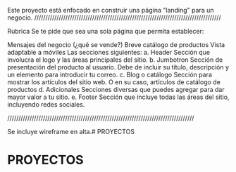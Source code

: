 Este proyecto está enfocado en construir una página "landing" para un negocio.
////////////////////////////////////////////////////////////////////////////////////

Rubrica
Se te pide que sea una sola página que permita establecer:

Mensajes del negocio (¿qué se vende?)
Breve catálogo de productos
Vista adaptable a móviles
Las secciones siguientes:
        a. Header Sección que involucra el logo y las áreas principales del sitio.
        b. Jumbotron Sección de presentación del producto al usuario. Debe de incluir su título, descripción y un elemento para introducir tu correo.
        c. Blog o catálogo Sección para mostrar los artículos del sitio web. O en su caso, artículos de catálogo de productos
        d. Adicionales Secciones diversas que puedes agregar para dar mayor valor a tu sitio.
        e. Footer Sección que incluye todas las áreas del sitio, incluyendo redes sociales.

////////////////////////////////////////////////////////////////////////////////////

Se incluye wireframe en alta.# PROYECTOS
# PROYECTOS
